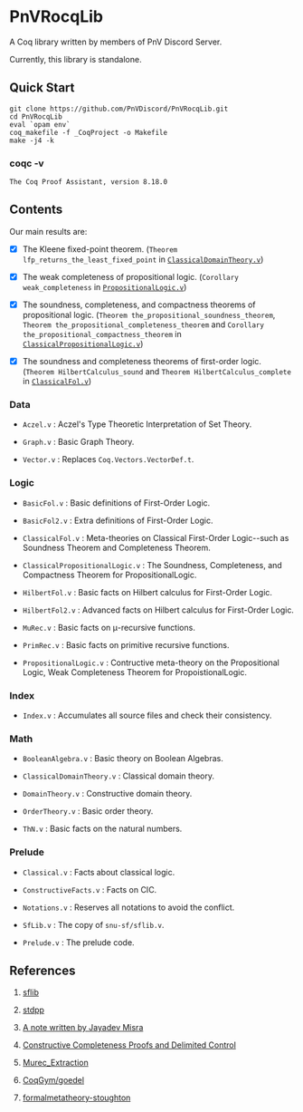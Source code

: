 # PnVRocqLib

A Coq library written by members of PnV Discord Server.

Currently, this library is standalone.

## Quick Start

```
git clone https://github.com/PnVDiscord/PnVRocqLib.git
cd PnVRocqLib
eval `opam env`
coq_makefile -f _CoqProject -o Makefile
make -j4 -k
```

### coqc -v

```
The Coq Proof Assistant, version 8.18.0
```

## Contents

Our main results are:

- [x] The Kleene fixed-point theorem. (`Theorem lfp_returns_the_least_fixed_point` in [`ClassicalDomainTheory.v`](theories/Math/ClassicalDomainTheory.v))

- [x] The weak completeness of propositional logic. (`Corollary weak_completeness` in [`PropositionalLogic.v`](theories/Logic/PropositionalLogic.v))

- [x] The soundness, completeness, and compactness theorems of propositional logic. (`Theorem the_propositional_soundness_theorem`, `Theorem the_propositional_completeness_theorem` and `Corollary the_propositional_compactness_theorem` in [`ClassicalPropositionalLogic.v`](theories/Logic/ClassicalPropositionalLogic.v))

- [x] The soundness and completeness theorems of first-order logic. (`Theorem HilbertCalculus_sound` and `Theorem HilbertCalculus_complete` in [`ClassicalFol.v`](theories/Logic/ClassicalFol.v))

### Data

- `Aczel.v` : Aczel's Type Theoretic Interpretation of Set Theory.

- `Graph.v` : Basic Graph Theory.

- `Vector.v` : Replaces `Coq.Vectors.VectorDef.t`.

### Logic

- `BasicFol.v` : Basic definitions of First-Order Logic.

- `BasicFol2.v` : Extra definitions of First-Order Logic.

- `ClassicalFol.v` : Meta-theories on Classical First-Order Logic--such as Soundness Theorem and Completeness Theorem.

- `ClassicalPropositionalLogic.v` : The Soundness, Completeness, and Compactness Theorem for PropositionalLogic.

- `HilbertFol.v` : Basic facts on Hilbert calculus for First-Order Logic.

- `HilbertFol2.v` : Advanced facts on Hilbert calculus for First-Order Logic.

- `MuRec.v` : Basic facts on μ-recursive functions.

- `PrimRec.v` : Basic facts on primitive recursive functions.

- `PropositionalLogic.v` : Contructive meta-theory on the Propositional Logic, Weak Completeness Theorem for PropoistionalLogic.

### Index

- `Index.v` : Accumulates all source files and check their consistency.

### Math

- `BooleanAlgebra.v` : Basic theory on Boolean Algebras.

- `ClassicalDomainTheory.v` : Classical domain theory.

- `DomainTheory.v` : Constructive domain theory.

- `OrderTheory.v` : Basic order theory.

- `ThN.v` : Basic facts on the natural numbers.

### Prelude

- `Classical.v` : Facts about classical logic.

- `ConstructiveFacts.v` : Facts on CIC.

- `Notations.v` : Reserves all notations to avoid the conflict.

- `SfLib.v` : The copy of `snu-sf/sflib.v`.

- `Prelude.v` : The prelude code.

## References

1. [sflib](https://github.com/snu-sf/sflib)

2. [stdpp](https://plv.mpi-sws.org/coqdoc/stdpp)

3. [A note written by Jayadev Misra](https://www.cs.utexas.edu/users/misra/Notes.dir/KnasterTarski.pdf)

4. [Constructive Completeness Proofs and Delimited Control](https://theses.hal.science/pastel-00530424/)

5. [Murec_Extraction](https://github.com/DmxLarchey/Murec_Extraction)

6. [CoqGym/goedel](https://github.com/princeton-vl/CoqGym/tree/master/coq_projects/goedel)

7. [formalmetatheory-stoughton](https://github.com/ernius/formalmetatheory-stoughton)
